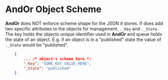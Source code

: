 
# AndOr Object Scheme

**AndOr** does NOT enforce scheme shape for the JSON it stores.
If does add two specific attributes to the objects for management.
`._Key` and `._State`. The key holds the objects unique identifier
used in **AndOr** and queue holds the state of an object. E.g.
if an object is in a "published" state the value of `._State` would
be "published".

```json
    {
        ... /* object's scheme here */
        "_Key": "SOME_KEY_VALUE_HERE",
        "_State": "published"
    }       
```

